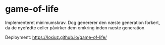 # game-of-life

Implementeret minimumskrav. Dog genererer den næste generation forkert, da de nyefødte celler påvirker dem omkring inden næste generation.

Deployment: https://loxiuz.github.io/game-of-life/

